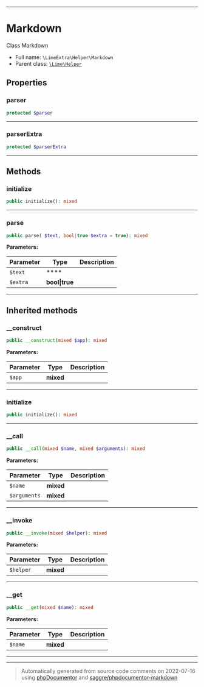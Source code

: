 ***

# Markdown

Class Markdown



* Full name: `\LimeExtra\Helper\Markdown`
* Parent class: [`\Lime\Helper`](../../Lime/Helper.md)



## Properties


### parser



```php
protected $parser
```






***

### parserExtra



```php
protected $parserExtra
```






***

## Methods


### initialize



```php
public initialize(): mixed
```











***

### parse



```php
public parse( $text, bool|true $extra = true): mixed
```








**Parameters:**

| Parameter | Type | Description |
|-----------|------|-------------|
| `$text` | **** |  |
| `$extra` | **bool&#124;true** |  |




***


## Inherited methods


### __construct



```php
public __construct(mixed $app): mixed
```








**Parameters:**

| Parameter | Type | Description |
|-----------|------|-------------|
| `$app` | **mixed** |  |




***

### initialize



```php
public initialize(): mixed
```











***

### __call



```php
public __call(mixed $name, mixed $arguments): mixed
```








**Parameters:**

| Parameter | Type | Description |
|-----------|------|-------------|
| `$name` | **mixed** |  |
| `$arguments` | **mixed** |  |




***

### __invoke



```php
public __invoke(mixed $helper): mixed
```








**Parameters:**

| Parameter | Type | Description |
|-----------|------|-------------|
| `$helper` | **mixed** |  |




***

### __get



```php
public __get(mixed $name): mixed
```








**Parameters:**

| Parameter | Type | Description |
|-----------|------|-------------|
| `$name` | **mixed** |  |




***


***
> Automatically generated from source code comments on 2022-07-16 using [phpDocumentor](http://www.phpdoc.org/) and [saggre/phpdocumentor-markdown](https://github.com/Saggre/phpDocumentor-markdown)

